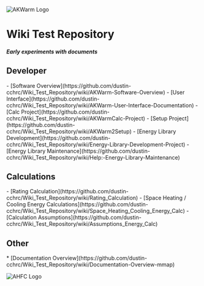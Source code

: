 ![AKWarm Logo](https://cloud.githubusercontent.com/assets/8260437/6023072/6f261ca0-ab8f-11e4-9c30-3be4657e02b0.png)
<H1> Wiki Test Repository </H1>
<H5> Early experiments with documents </H5>

<H2> Developer</H2>
- [Software Overview](https://github.com/dustin-cchrc/Wiki_Test_Repository/wiki/AKWarm-Software-Overview)
- [User Interface](https://github.com/dustin-cchrc/Wiki_Test_Repository/wiki/AKWarm-User-Interface-Documentation)
- [Calc Project](https://github.com/dustin-cchrc/Wiki_Test_Repository/wiki/AKWarmCalc-Project)
- [Setup Project](https://github.com/dustin-cchrc/Wiki_Test_Repository/wiki/AKWarm2Setup)
- [Energy Library Development](https://github.com/dustin-cchrc/Wiki_Test_Repository/wiki/Energy-Library-Development-Project)
- [Energy Library Maintenance](https://github.com/dustin-cchrc/Wiki_Test_Repository/wiki/Help:-Energy-Library-Maintenance)

<H2> Calculations</H2>
- [Rating Calculation](https://github.com/dustin-cchrc/Wiki_Test_Repository/wiki/Rating_Calculation)
- [Space Heating / Cooling Energy Calculations](https://github.com/dustin-cchrc/Wiki_Test_Repository/wiki/Space_Heating_Cooling_Energy_Calc)
- [Calculation Assumptions](https://github.com/dustin-cchrc/Wiki_Test_Repository/wiki/Assumptions_Energy_Calc)

<H2> Other </H2>
* [Documentation Overview](https://github.com/dustin-cchrc/Wiki_Test_Repository/wiki/Documentation-Overview-mmap)

![AHFC Logo](https://cloud.githubusercontent.com/assets/8260437/6011254/b86f5df0-ab07-11e4-9ce3-21f255805cc0.png)